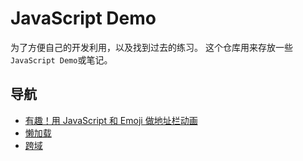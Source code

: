 # JavaScript Demo

为了方便自己的开发利用，以及找到过去的练习。
这个仓库用来存放一些`JavaScript Demo`或笔记。

## 导航

- [有趣！用 JavaScript 和 Emoji 做地址栏动画](https://github.com/zenoslin/javascript-demo/tree/master/js/Emoji-in-bar)
- [懒加载](https://github.com/zenoslin/javascript-demo/tree/master/js/%E6%87%92%E5%8A%A0%E8%BD%BD)
- [跨域](https://github.com/zenoslin/javascript-demo/tree/master/js/%E8%B7%A8%E5%9F%9F)